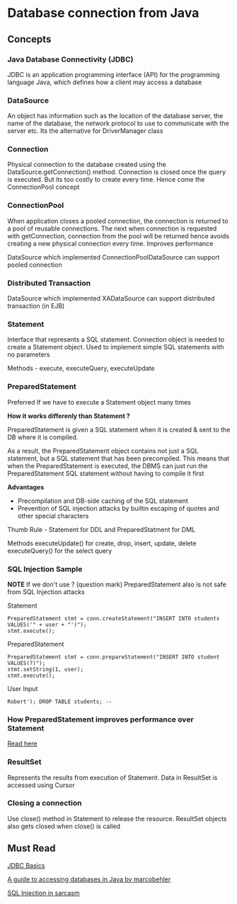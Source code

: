 # Database connection from Java

## Concepts

### Java Database Connectivity (JDBC)

JDBC is an application programming interface (API) for the programming language Java, which defines how a client may access a database

### DataSource

An object has information such as the location of the database server, the name of the database, the network protocol to use to communicate with the server etc. Its the alternative for DriverManager class

### Connection

Physical connection to the database created using the DataSource.getConnection() method. Connection is closed once the query is executed. But its too costly to create every time. Hence come the ConnectionPool concept

### ConnectionPool

When application closes a pooled connection, the connection is returned to a pool of reusable connections. The next when connection is requested with getConnection, connection from the pool will be returned hence avoids creating a new physical connection every time. Improves performance

DataSource which implemented ConnectionPoolDataSource can support pooled connection

### Distributed Transaction

DataSource which implemented XADataSource can support distributed transaction (in EJB)

### Statement

Interface that represents a SQL statement. Connection object is needed to create a Statement object. Used to implement simple SQL statements with no parameters

Methods - execute, executeQuery, executeUpdate

### PreparedStatement

Preferred If we have to execute a Statement object many times

**How it works differenly than Statement ?**

PreparedStatement is given a SQL statement when it is created & sent to the DB where it is compiled. 

As a result, the PreparedStatement object contains not just a SQL statement, but a SQL statement that has been precompiled. This means that when the PreparedStatement is executed, the DBMS can just run the PreparedStatement SQL statement without having to compile it first

**Advantages**

* Precompilation and DB-side caching of the SQL statement
* Prevention of SQL injection attacks by builtin escaping of quotes and other special characters

Thumb Rule - Statement for DDL and PreparedStatment for DML

Methods
executeUpdate() for create, drop, insert, update, delete
executeQuery() for the select query

### SQL Injection Sample

**NOTE** If we don't use ? (question mark) PreparedStatement also is not safe from SQL Injection attacks

Statement
```
PreparedStatement stmt = conn.createStatement("INSERT INTO students VALUES('" + user + "')");
stmt.execute();
```

PreparedStatement
```
PreparedStatement stmt = conn.prepareStatement("INSERT INTO student VALUES(?)");
stmt.setString(1, user);
stmt.execute();
```

User Input
```
Robert'); DROP TABLE students; --
```

### How PreparedStatement improves performance over Statement

[Read here](https://stackoverflow.com/a/34126564)

### ResultSet

Represents the results from execution of Statement. Data in ResultSet is accessed using Cursor

### Closing a connection

Use close() method in Statement to release the resource. ResultSet objects also gets closed when close() is called


## Must Read

[JDBC Basics](https://docs.oracle.com/javase/tutorial/jdbc/basics/index.html)

[A guide to accessing databases in Java by marcobehler](https://www.marcobehler.com/guides/a-guide-to-accessing-databases-in-java#plain-jdbc)

[SQL Injection in sarcasm](https://xkcd.com/327/)


